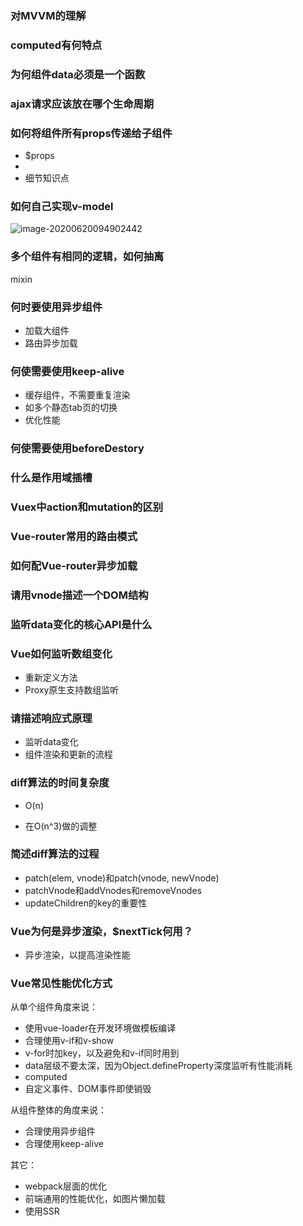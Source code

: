 ### 对MVVM的理解





### computed有何特点



### 为何组件data必须是一个函数



### ajax请求应该放在哪个生命周期





### 如何将组件所有props传递给子组件

+ $props
+ <User v-bind="$props">
+ 细节知识点



### 如何自己实现v-model

![image-20200620094902442](C:/Users/Alber/AppData/Roaming/Typora/typora-user-images/image-20200620094902442.png)



### 多个组件有相同的逻辑，如何抽离

mixin



### 何时要使用异步组件

+ 加载大组件
+ 路由异步加载



### 何使需要使用keep-alive

+ 缓存组件，不需要重复渲染
+ 如多个静态tab页的切换
+ 优化性能



### 何使需要使用beforeDestory





### 什么是作用域插槽





### Vuex中action和mutation的区别





### Vue-router常用的路由模式



### 如何配Vue-router异步加载





### 请用vnode描述一个DOM结构



### 监听data变化的核心API是什么





### Vue如何监听数组变化

+ 重新定义方法
+ Proxy原生支持数组监听



### 请描述响应式原理

+ 监听data变化
+ 组件渲染和更新的流程



### diff算法的时间复杂度

+ O(n)

+ 在O(n^3)做的调整



### 简述diff算法的过程

+ patch(elem, vnode)和patch(vnode, newVnode)
+ patchVnode和addVnodes和removeVnodes
+ updateChildren的key的重要性



### Vue为何是异步渲染，$nextTick何用？

+ 异步渲染，以提高渲染性能



### Vue常见性能优化方式

从单个组件角度来说：

+ 使用vue-loader在开发环境做模板编译
+ 合理使用v-if和v-show
+ v-for时加key，以及避免和v-if同时用到
+ data层级不要太深，因为Object.defineProperty深度监听有性能消耗
+ computed
+ 自定义事件、DOM事件即使销毁

从组件整体的角度来说：

+ 合理使用异步组件
+ 合理使用keep-alive

其它：

+ webpack层面的优化
+ 前端通用的性能优化，如图片懒加载
+ 使用SSR
